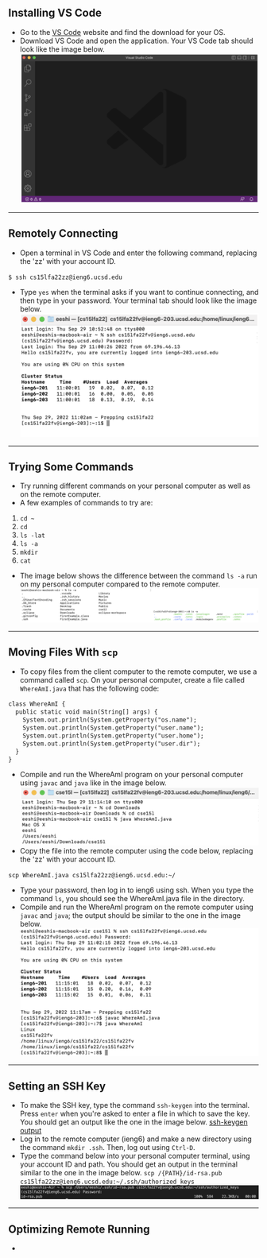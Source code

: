 ## Installing VS Code
* Go to the [VS Code](https://code.visualstudio.com/) website and find the download for your OS.
* Download VS Code and open the application. Your VS Code tab should look like the image below.
![vs code setup screen](vscode.png)

***
## Remotely Connecting
* Open a terminal in VS Code and enter the following command, replacing the 'zz' with your account ID.

`$ ssh cs15lfa22zz@ieng6.ucsd.edu`

* Type `yes` when the terminal asks if you want to continue connecting, and then type in your password. Your terminal tab should look like the image below.
![terminal login screen](terminallogin.png)

***
## Trying Some Commands
* Try running different commands on your personal computer as well as on the remote computer.
* A few examples of commands to try are:
1. `cd ~`
2. `cd`
3. `ls -lat`
4. `ls -a`
5. `mkdir`
6. `cat`

* The image below shows the difference between the command `ls -a` run on my personal computer compared to the remote computer.
![ls -a on personal vs remote](lsa.png)

***
## Moving Files With `scp`
* To copy files from the client computer to the remote computer, we use a command called `scp`. On your personal computer, create a file called `WhereAmI.java` that has the following code:
```
class WhereAmI {
  public static void main(String[] args) {
    System.out.println(System.getProperty("os.name");
    System.out.println(System.getProperty("user.name");
    System.out.println(System.getProperty("user.home");
    System.out.println(System.getProperty("user.dir");
  }
}
```
* Compile and run the WhereAmI program on your personal computer using `javac` and `java` like in the image below.
![whereami output on personal computer](personalwhereami.png)
* Copy the file into the remote computer using the code below, replacing the 'zz' with your account ID.

`scp WhereAmI.java cs15lfa22zz@ieng6.ucsd.edu:~/`

* Type your password, then log in to ieng6 using ssh. When you type the command `ls`, you should see the WhereAmI.java file in the directory.
* Compile and run the WhereAmI program on the remote computer using `javac` and `java`; the output should be similar to the one in the image below.
![whereami output on remote computer](remotewhereami.png)

***
## Setting an SSH Key
* To make the SSH key, type the command `ssh-keygen` into the terminal. Press `enter` when you're asked to enter a file in which to save the key. You should get an output like the one in the image below.
[ssh-keygen output](keygenoutput.png)
* Log in to the remote computer (ieng6) and make a new directory using the command `mkdir .ssh`. Then, log out using `Ctrl-D`.
* Type the command below into your personal computer terminal, using your account ID and path. You should get an output in the terminal similar to the one in the image below.
`scp /{PATH}/id-rsa.pub cs15lfa22zz@ieng6.ucsd.edu:~/.ssh/authorized_keys`
![authorizing keys output](mkdir.png)

***
## Optimizing Remote Running
*